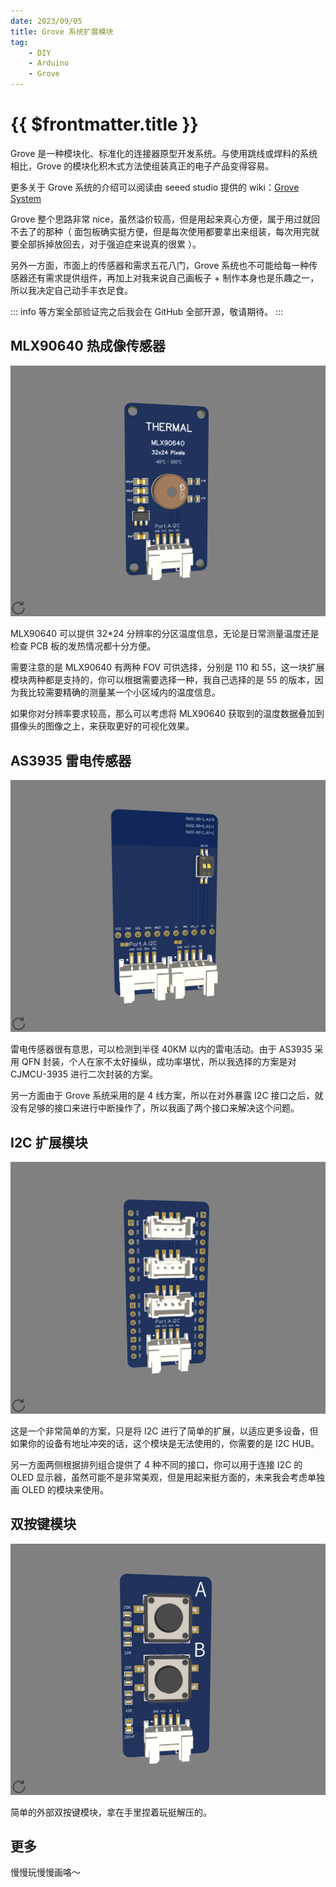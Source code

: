 ```yaml
---
date: 2023/09/05
title: Grove 系统扩展模块
tag:
    - DIY
    - Arduino
    - Grove
---
```


# {{ $frontmatter.title }}

Grove 是一种模块化、标准化的连接器原型开发系统。与使用跳线或焊料的系统相比，Grove 的模块化积木式方法使组装真正的电子产品变得容易。

更多关于 Grove 系统的介绍可以阅读由 seeed studio 提供的 wiki：[Grove System](https://wiki.seeedstudio.com/Grove_System/)

Grove 整个思路非常 nice，虽然溢价较高，但是用起来真心方便，属于用过就回不去了的那种（ 面包板确实挺方便，但是每次使用都要拿出来组装，每次用完就要全部拆掉放回去，对于强迫症来说真的很累 ）。

另外一方面，市面上的传感器和需求五花八门，Grove 系统也不可能给每一种传感器还有需求提供组件，再加上对我来说自己画板子 + 制作本身也是乐趣之一，所以我决定自己动手丰衣足食。

::: info
等方案全部验证完之后我会在 GitHub 全部开源，敬请期待。
:::

## MLX90640 热成像传感器

![](/public/images/diy/grove-i2c-thermal.png)

MLX90640 可以提供 32*24 分辨率的分区温度信息，无论是日常测量温度还是检查 PCB 板的发热情况都十分方便。

需要注意的是 MLX90640 有两种 FOV 可供选择，分别是 110 和 55，这一块扩展模块两种都是支持的，你可以根据需要选择一种，我自己选择的是 55 的版本，因为我比较需要精确的测量某一个小区域内的温度信息。

如果你对分辨率要求较高，那么可以考虑将 MLX90640 获取到的温度数据叠加到摄像头的图像之上，来获取更好的可视化效果。

## AS3935 雷电传感器

![](/public/images/diy/grove-i2c-as3935.png)

雷电传感器很有意思，可以检测到半径 40KM 以内的雷电活动。由于 AS3935 采用 QFN 封装，个人在家不太好操纵，成功率堪忧，所以我选择的方案是对 CJMCU-3935 进行二次封装的方案。

另一方面由于 Grove 系统采用的是 4 线方案，所以在对外暴露 I2C 接口之后，就没有足够的接口来进行中断操作了，所以我画了两个接口来解决这个问题。

## I2C 扩展模块

![](/public/images/diy/grove-i2c-extend-board.png)

这是一个非常简单的方案，只是将 I2C 进行了简单的扩展，以适应更多设备，但如果你的设备有地址冲突的话，这个模块是无法使用的，你需要的是 I2C HUB。

另一方面两侧根据排列组合提供了 4 种不同的接口，你可以用于连接 I2C 的 OLED 显示器，虽然可能不是非常美观，但是用起来挺方面的，未来我会考虑单独画 OLED 的模块来使用。

## 双按键模块

![](/public/images/diy/grove-dual-button.png)

简单的外部双按键模块，拿在手里捏着玩挺解压的。

## 更多

慢慢玩慢慢画咯～
